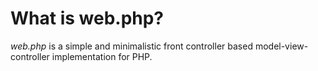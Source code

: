 # What is web.php?

*web.php* is a simple and minimalistic front controller based model-view-controller implementation for PHP.